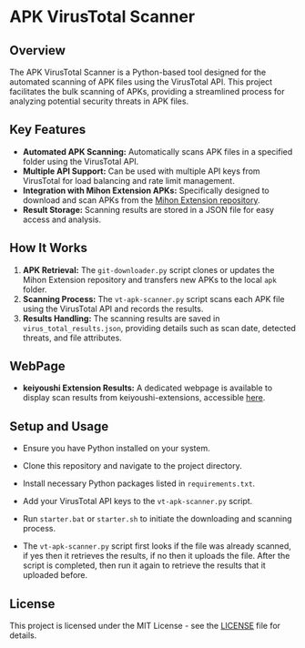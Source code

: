 # APK VirusTotal Scanner

## Overview
The APK VirusTotal Scanner is a Python-based tool designed for the automated scanning of APK files using the VirusTotal API. This project facilitates the bulk scanning of APKs, providing a streamlined process for analyzing potential security threats in APK files.

## Key Features
- **Automated APK Scanning:** Automatically scans APK files in a specified folder using the VirusTotal API.
- **Multiple API Support:** Can be used with multiple API keys from VirusTotal for load balancing and rate limit management.
- **Integration with Mihon Extension APKs:** Specifically designed to download and scan APKs from the [Mihon Extension repository](https://github.com/keiyoushi/extensions).
- **Result Storage:** Scanning results are stored in a JSON file for easy access and analysis.


## How It Works
1. **APK Retrieval:** The `git-downloader.py` script clones or updates the Mihon Extension repository and transfers new APKs to the local `apk` folder.
2. **Scanning Process:** The `vt-apk-scanner.py` script scans each APK file using the VirusTotal API and records the results.
3. **Results Handling:** The scanning results are saved in `virus_total_results.json`, providing details such as scan date, detected threats, and file attributes.

## WebPage
- **keiyoushi Extension Results:** A dedicated webpage is available to display scan results from keiyoushi-extensions, accessible [here](https://h1ghsyst3m.github.io/keiyoushi-scans/).

## Setup and Usage
- Ensure you have Python installed on your system.
- Clone this repository and navigate to the project directory.
- Install necessary Python packages listed in `requirements.txt`.
- Add your VirusTotal API keys to the `vt-apk-scanner.py` script.
- Run `starter.bat` or `starter.sh` to initiate the downloading and scanning process.

- The `vt-apk-scanner.py` script first looks if the file was already scanned, if yes then it retrieves the results, if no then it uploads the file. After the script is completed, then run it again to retrieve the results that it uploaded before.

## License
This project is licensed under the MIT License - see the [LICENSE](https://github.com/H1ghSyst3m/apk-virustotal-scanner/blob/main/LICENSE) file for details.
